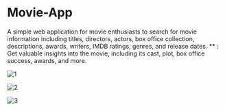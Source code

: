 # Movie-App
A simple web application for movie enthusiasts to search for movie information including titles, directors, actors, box office collection, descriptions, awards, writers, IMDB ratings, genres, and release dates.  ** : Get valuable insights into the movie, including its cast, plot, box office success, awards, and more.


![1](https://github.com/Swarnangka01/Movie-App/assets/127179707/ef0dba4e-6425-41d1-ac8b-9030e4090863)

![2](https://github.com/Swarnangka01/Movie-App/assets/127179707/f7033e14-5f42-439a-a5f2-bc4436705cad)

![3](https://github.com/Swarnangka01/Movie-App/assets/127179707/3d9c981c-049d-46e5-881a-53c579514f07)
